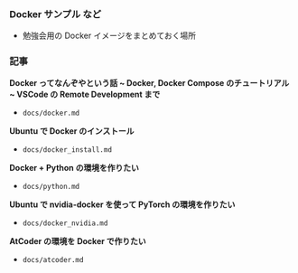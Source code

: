 ### Docker サンプル など

- 勉強会用の Docker イメージをまとめておく場所

### 記事

**Docker ってなんぞやという話 ~ Docker, Docker Compose のチュートリアル ~ VSCode の Remote Development まで**

- `docs/docker.md`

**Ubuntu で Docker のインストール**

- `docs/docker_install.md`

**Docker + Python の環境を作りたい**

- `docs/python.md`

**Ubuntu で nvidia-docker を使って PyTorch の環境を作りたい**

- `docs/docker_nvidia.md`

**AtCoder の環境を Docker で作りたい**

- `docs/atcoder.md`
